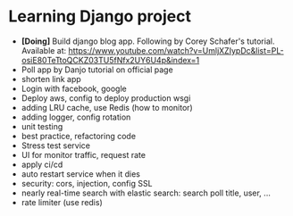 # Learning Django project 
- **[Doing]** Build django blog app. Following by Corey Schafer's tutorial. Available at: https://www.youtube.com/watch?v=UmljXZIypDc&list=PL-osiE80TeTtoQCKZ03TU5fNfx2UY6U4p&index=1 
- Poll app by Danjo tutorial on official page  
- shorten link app 
- Login with facebook, google
- Deploy aws, config to deploy production wsgi 
- adding LRU cache, use Redis (how to monitor)
- adding logger, config rotation 
- unit testing 
- best practice, refactoring code
- Stress test service 
- UI for monitor traffic, request rate 
- apply ci/cd
- auto restart service when it dies 
- security: cors, injection, config SSL 
- nearly real-time search with elastic search: search poll title, user, ... 
- rate limiter (use redis)
